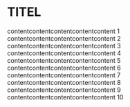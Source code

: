 # TITEL
contentcontentcontentcontentcontent 1
contentcontentcontentcontentcontent 2
contentcontentcontentcontentcontent 3
contentcontentcontentcontentcontent 4
contentcontentcontentcontentcontent 5
contentcontentcontentcontentcontent 6
contentcontentcontentcontentcontent 7
contentcontentcontentcontentcontent 8
contentcontentcontentcontentcontent 9
contentcontentcontentcontentcontent 10
